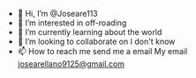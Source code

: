 - 👋 Hi, I’m @Joseare113
- 👀 I’m interested in off-roading 
- 🌱 I’m currently learning about the world 
- 💞️ I’m looking to collaborate on I don't know 
- 📫 How to reach me send me a email 
My email josearellano9125@gmail.com 

<!---
Joseare113/Joseare113 is a ✨ special ✨ repository because its `README.md` (this file) appears on your GitHub profile.
You can click the Preview link to take a look at your changes.
--->
